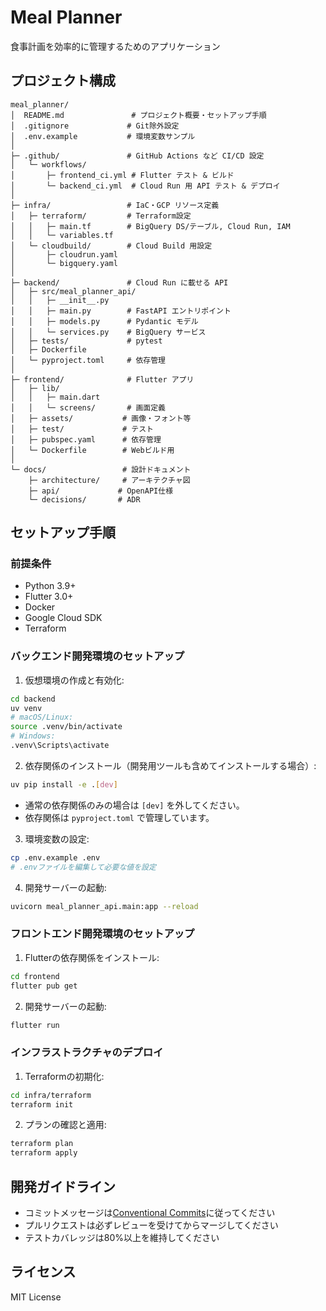 # Meal Planner

食事計画を効率的に管理するためのアプリケーション

## プロジェクト構成

```
meal_planner/
│  README.md               # プロジェクト概要・セットアップ手順
│  .gitignore             # Git除外設定
│  .env.example           # 環境変数サンプル
│
├─ .github/               # GitHub Actions など CI/CD 設定
│   └─ workflows/
│       ├─ frontend_ci.yml # Flutter テスト & ビルド
│       └─ backend_ci.yml  # Cloud Run 用 API テスト & デプロイ
│
├─ infra/                 # IaC・GCP リソース定義
│   ├─ terraform/         # Terraform設定
│   │   ├─ main.tf        # BigQuery DS/テーブル, Cloud Run, IAM
│   │   └─ variables.tf
│   └─ cloudbuild/        # Cloud Build 用設定
│       ├─ cloudrun.yaml
│       └─ bigquery.yaml
│
├─ backend/               # Cloud Run に載せる API
│   ├─ src/meal_planner_api/
│   │   ├─ __init__.py
│   │   ├─ main.py        # FastAPI エントリポイント
│   │   ├─ models.py      # Pydantic モデル
│   │   └─ services.py    # BigQuery サービス
│   ├─ tests/             # pytest
│   ├─ Dockerfile
│   └─ pyproject.toml     # 依存管理
│
├─ frontend/              # Flutter アプリ
│   ├─ lib/
│   │   ├─ main.dart
│   │   └─ screens/       # 画面定義
│   ├─ assets/           # 画像・フォント等
│   ├─ test/             # テスト
│   ├─ pubspec.yaml      # 依存管理
│   └─ Dockerfile        # Webビルド用
│
└─ docs/                 # 設計ドキュメント
    ├─ architecture/     # アーキテクチャ図
    ├─ api/             # OpenAPI仕様
    └─ decisions/       # ADR
```

## セットアップ手順

### 前提条件

- Python 3.9+
- Flutter 3.0+
- Docker
- Google Cloud SDK
- Terraform

### バックエンド開発環境のセットアップ

1. 仮想環境の作成と有効化:
```bash
cd backend
uv venv
# macOS/Linux:
source .venv/bin/activate
# Windows:
.venv\Scripts\activate
```

2. 依存関係のインストール（開発用ツールも含めてインストールする場合）:
```bash
uv pip install -e .[dev]
```

- 通常の依存関係のみの場合は `[dev]` を外してください。
- 依存関係は `pyproject.toml` で管理しています。

3. 環境変数の設定:
```bash
cp .env.example .env
# .envファイルを編集して必要な値を設定
```

4. 開発サーバーの起動:
```bash
uvicorn meal_planner_api.main:app --reload
```

### フロントエンド開発環境のセットアップ

1. Flutterの依存関係をインストール:
```bash
cd frontend
flutter pub get
```

2. 開発サーバーの起動:
```bash
flutter run
```

### インフラストラクチャのデプロイ

1. Terraformの初期化:
```bash
cd infra/terraform
terraform init
```

2. プランの確認と適用:
```bash
terraform plan
terraform apply
```

## 開発ガイドライン

- コミットメッセージは[Conventional Commits](https://www.conventionalcommits.org/)に従ってください
- プルリクエストは必ずレビューを受けてからマージしてください
- テストカバレッジは80%以上を維持してください

## ライセンス

MIT License 